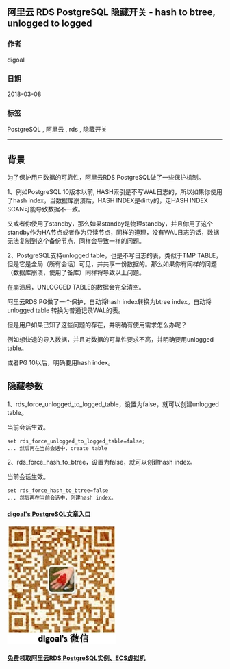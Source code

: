 ## 阿里云 RDS PostgreSQL 隐藏开关 - hash to btree, unlogged to logged  
                   
### 作者                         
digoal                      
         
### 日期                              
2018-03-08                          
                                   
### 标签                                                             
PostgreSQL , 阿里云 , rds , 隐藏开关     
                                    
----                          
          
## 背景       
为了保护用户数据的可靠性，阿里云RDS PostgreSQL做了一些保护机制。  
  
1、例如PostgreSQL 10版本以前, HASH索引是不写WAL日志的，所以如果你使用了hash index，当数据库崩溃后，HASH INDEX是dirty的，走HASH INDEX SCAN可能导致数据不一致。  
  
又或者你使用了standby，那么如果standby是物理standby，并且你用了这个standby作为HA节点或者作为只读节点，同样的道理，没有WAL日志的话，数据无法复制到这个备份节点，同样会导致一样的问题。  
  
2、PostgreSQL支持unlogged table，也是不写日志的表，类似于TMP TABLE，但是它是全局（所有会话）可见，并共享一份数据的。那么如果你有同样的问题（数据库崩溃，使用了备库）同样将导致以上问题。  
  
在崩溃后，UNLOGGED TABLE的数据会完全清空。  
  
阿里云RDS PG做了一个保护，自动将hash index转换为btree index。自动将unlogged table 转换为普通记录WAL的表。  
  
但是用户如果已知了这些问题的存在，并明确有使用需求怎么办呢？  
  
例如想快速的导入数据，并且对数据的可靠性要求不高，并明确要用unlogged table。  
  
或者PG 10以后，明确要用hash index。  
  
## 隐藏参数  
  
1、rds_force_unlogged_to_logged_table，设置为false，就可以创建unlogged table。  
  
当前会话生效。  
   
```
set rds_force_unlogged_to_logged_table=false;
... 然后再在当前会话中，create table
```
  
2、rds_force_hash_to_btree，设置为false，就可以创建hash index。  
  
当前会话生效。  
  
```
set rds_force_hash_to_btree=false
... 然后再在当前会话中，创建hash index。
```
  
  
  
  
  
  
  
  
  
  
  
  
  
  
  
  
  
#### [digoal's PostgreSQL文章入口](https://github.com/digoal/blog/blob/master/README.md "22709685feb7cab07d30f30387f0a9ae")
  
  
![digoal's weixin](../pic/digoal_weixin.jpg "f7ad92eeba24523fd47a6e1a0e691b59")
  
  
  
  
  
  
  
  
#### [免费领取阿里云RDS PostgreSQL实例、ECS虚拟机](https://www.aliyun.com/database/postgresqlactivity "57258f76c37864c6e6d23383d05714ea")
  
